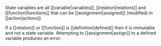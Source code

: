 State variables are all [[variable|variables]], [[relation|relations]] and [[function|functions]] that can be [[assignment|assigned]] (modified) in [[action|actions]].

If a [[relation]] or [[function]] is [[definition|defined]] then it is immutable and not a state variable. Attempting to [[assignment|assign]] to a defined variable produces an error.
